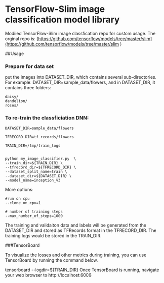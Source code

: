# TensorFlow-Slim image classification model library

Modiied TensorFlow-Slim image classfication repo for custom usage. The orginal repo is: 
[https://github.com/tensorflow/models/tree/master/slim](https://github.com/tensorflow/models/tree/master/slim )


##Usage

### Prepare for data set
put the images into DATASET\_DIR, which contains several sub-directories. For example: DATASET_DIR=sample\_data/flowers, and in DATASET\_DIR, it contains three folders:

```
daisy/
dandelion/
roses/
```


### To re-train the classficiation DNN:

```
DATASET_DIR=sample_data/flowers
TFRECORD_DIR=tf_records/flowersTRAIN_DIR=/tmp/train_logspython my_image_classifier.py  \
--train_dir=${TRAIN_DIR} \
--tfrecord_dir=${TFRECORD_DIR} \
--dataset_split_name=train \
--dataset_dir=${DATASET_DIR} \
--model_name=inception_v3
```

More options:

```
#run on cpu
--clone_on_cpu=1

# number of training steps
--max_number_of_steps=1000

```

The training and validaiton data and labels will be generated from the DATASET\_DIR and stored as TFRecords format in the TFRECORD\_DIR.  The training logs would be stored in the TRAIN\_DIR. 

###TensorBoard

To visualize the losses and other metrics during training, you can use TensorBoard by running the command below.

tensorboard --logdir=${TRAIN_DIR}
Once TensorBoard is running, navigate your web browser to http://localhost:6006





